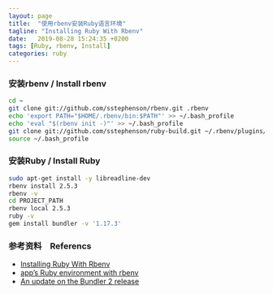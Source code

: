 ```yaml
---
layout: page
title:  "使用rbenv安装Ruby语言环境"
tagline: "Installing Ruby With Rbenv"
date:   2019-08-28 15:24:35 +0200
tags: [Ruby, rbenv, Install]
categories: ruby
---
```



### 安装rbenv / Install rbenv
```bash
cd ~
git clone git://github.com/sstephenson/rbenv.git .rbenv
echo 'export PATH="$HOME/.rbenv/bin:$PATH"' >> ~/.bash_profile
echo 'eval "$(rbenv init -)"' >> ~/.bash_profile
git clone git://github.com/sstephenson/ruby-build.git ~/.rbenv/plugins/ruby-build
source ~/.bash_profile
```

### 安装Ruby / Install Ruby
```bash
sudo apt-get install -y libreadline-dev
rbenv install 2.5.3
rbenv -v
cd PROJECT_PATH
rbenv local 2.5.3
ruby -v
gem install bundler -v '1.17.3'
```

### 参考资料　Referencs
- [Installing Ruby With Rbenv](http://octopress.org/docs/setup/rbenv/)
- [app’s Ruby environment with rbenv](https://github.com/rbenv/rbenv)
- [An update on the Bundler 2 release](https://bundler.io/blog/2019/01/04/an-update-on-the-bundler-2-release.html)
